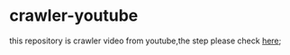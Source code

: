# crawler-youtube
this repository is crawler video from youtube,the step please check [here](http://www.cnblogs.com/xiaxuexiaoab/p/7260037.html);
